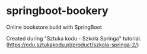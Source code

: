 # springboot-bookery
Online bookstore build with SpringBoot

Created during "Sztuka kodu - Szkoła Springa" tutorial.(https://edu.sztukakodu.pl/product/szkola-springa-2/)
